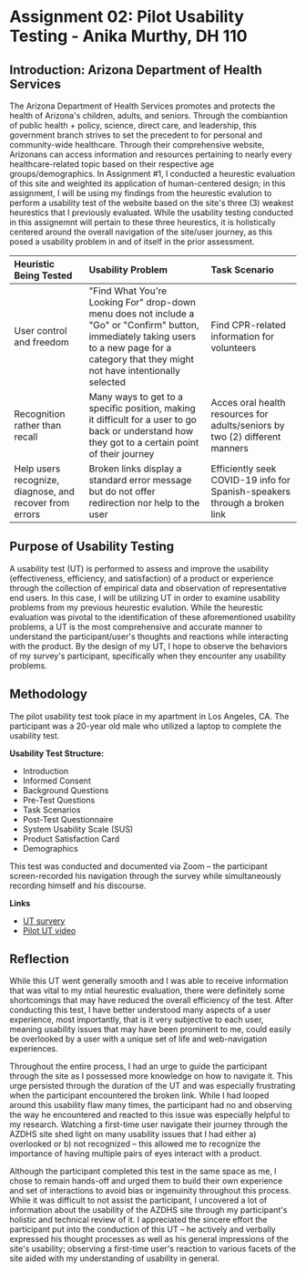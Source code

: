 # Assignment 02: Pilot Usability Testing - Anika Murthy, DH 110

## Introduction: Arizona Department of Health Services
The Arizona Department of Health Services promotes and protects the health of Arizona's children, adults, and seniors. Through the combiantion of public health + policy, science, direct care, and leadership, this government branch strives to set the precedent to for personal and community-wide healthcare. Through their comprehensive website, Arizonans can access information and resources pertaining to nearly every healthcare-related topic based on their respective age groups/demographics. In Assignment #1, I conducted a heurestic evaluation of this site and weighted its application of human-centered design; in this assignment, I will be using my findings from the heurestic evalution to perform a usability test of the website based on the site's three (3) weakest heurestics that I previously evaluated. While the usability testing conducted in this assignemnt will pertain to these three heurestics, it is holistically centered around the overall navigation of the site/user journey, as this posed a usability problem in and of itself in the prior assessment.

Heuristic Being Tested | Usability Problem  | Task Scenario  |
:--- | :--- | :--- |
User control and freedom  | "Find What You're Looking For" drop-down  menu does not include a "Go" or "Confirm" button, immediately taking users to a new page for a category that they might not have intentionally selected  | Find CPR-related information for volunteers
Recognition rather than recall  | Many ways to get to a specific position, making it difficult for a user to go back or understand how they got to a certain point of their journey | Acces oral health resources for adults/seniors by two (2) different manners |
Help users recognize, diagnose, and recover from errors | Broken links display a standard error message but do not offer redirection nor help to the user  | Efficiently seek COVID-19 info for Spanish-speakers through a broken link  |

## Purpose of Usability Testing
A usability test (UT) is performed to assess and improve the usability (effectiveness, efficiency, and satisfaction) of a product or experience through the collection of empirical data and observation of representative end users. In this case, I will be utilizing UT in order to examine usability problems from my previous heurestic evalution. While the heurestic evaluation was pivotal to the identification of these aforementioned usability problems, a UT is the most comprehensive and accurate manner to understand the participant/user's thoughts and reactions while interacting with the product. By the design of my UT, I hope to observe the behaviors of my survey's participant, specifically when they encounter any usability problems. 

## Methodology
The pilot usability test took place in my apartment in Los Angeles, CA. The participant was a 20-year old male who utilized a laptop to complete the usability test. 

**Usability Test Structure:**
* Introduction
* Informed Consent
* Background Questions
* Pre-Test Questions
* Task Scenarios 
* Post-Test Questionnaire
* System Usability Scale (SUS)
* Product Satisfaction Card
* Demographics

This test was conducted and documented via Zoom – the participant screen-recorded his navigation through the survey while simultaneously recording himself and his discourse. 

**Links**
* [UT survery](https://forms.gle/nA3WBjNJCE5KjU6d6)
* [Pilot UT video](https://drive.google.com/file/d/1xfG3mVq9kjtU7QPnZDdWaXDjNp3VzpsS/view?usp=sharing) 

## Reflection
While this UT went generally smooth and I was able to receive information that was vital to my intial heurestic evaluation, there were definitely some shortcomings that may have reduced the overall efficiency of the test. After conducting this test, I have better understood many aspects of a user experience, most importantly, that is it very subjective to each user, meaning usability issues that may have been prominent to me, could easily be overlooked by a user with a unique set of life and web-navigation experiences. 

Throughout the entire process, I had an urge to guide the participant through the site as I possessed more knowledge on how to navigate it. This urge persisted through the duration of the UT and was especially frustrating when the participant encountered the broken link. While I had looped around this usability flaw many times, the participant had no and observing the way he encountered and reacted to this issue was especially helpful to my research. Watching a first-time user navigate their journey through the AZDHS site shed light on many usability issues that I had either a) overlooked or b) not recognized – this allowed me to recognize the importance of having multiple pairs of eyes interact with a product.

Although the participant completed this test in the same space as me, I chose to remain hands-off and urged them to build their own experience and set of interactions to avoid bias or ingenuinity throughout this process. While it was difficult to not assist the participant, I uncovered a lot of information about the usability of the AZDHS site through my participant's holistic and technical review of it. I appreciated the sincere effort the participant put into the conduction of this UT – he actively and verbally expressed his thought processes as well as his general impressions of the site's usability; observing a first-time user's reaction to various facets of the site aided with my understanding of usability in general.

